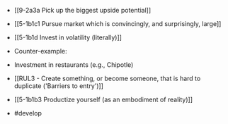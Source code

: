 - [[9-2a3a Pick up the biggest upside potential]]

- [[5-1b1c1 Pursue market which is convincingly, and surprisingly, large]]
- [[5-1b1d Invest in volatility (literally)]]

- Counter-example:
- Investment in restaurants (e.g., Chipotle)

- [[RUL3 - Create something, or become someone, that is hard to duplicate ('Barriers to entry')]]
- [[5-1b1b3 Productize yourself (as an embodiment of reality)]]

- #develop
